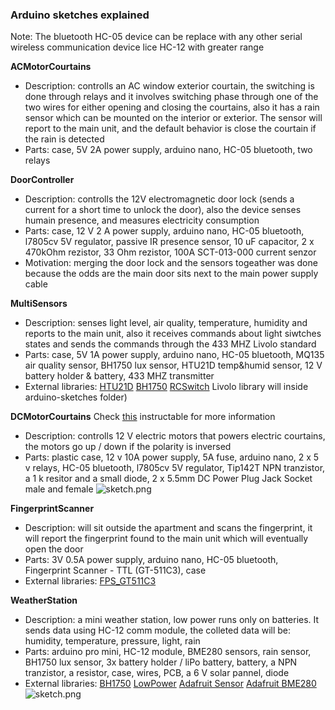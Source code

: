 ### Arduino sketches explained ###

Note: The bluetooth HC-05 device can be replace with any other serial wireless
communication device lice HC-12 with greater range

**ACMotorCourtains**

* Description: controlls an AC window exterior courtain, the switching is done through relays and it involves switching phase through one of the two wires for either opening 
and closing the courtains, also it has a rain sensor which can be mounted on the interior or exterior. 
The sensor will report to the main unit, and the default behavior is close the courtain if the rain is detected
* Parts: case, 5V 2A power supply, arduino nano, HC-05 bluetooth, two relays 

**DoorController**

* Description: controlls the 12V electromagnetic door lock (sends a current for a short time to unlock the door), 
also the device senses humain presence, and measures electricity consumption 
* Parts: case, 12 V 2 A power supply, arduino nano, HC-05 bluetooth, l7805cv 5V regulator, passive IR presence sensor,
  10 uF capacitor, 2 x 470kOhm rezistor, 33 Ohm rezistor, 100A SCT-013-000 current senzor
* Motivation: merging the door lock and the sensors togeather was done because the
odds are the main door sits next to the main power supply cable

**MultiSensors** 

* Description: senses light level, air quality, temperature, humidity and reports to the main unit, also it receives commands about light siwtches states and sends 
the commands through the 433 MHZ Livolo standard
* Parts: case, 5V 1A power supply, arduino nano, HC-05 bluetooth, MQ135 air quality sensor, BH1750 lux sensor, HTU21D temp&humid sensor, 
12 V battery holder & battery, 433 MHZ transmitter
* External libraries:
[HTU21D](https://github.com/adafruit/Adafruit_HTU21DF_Library)
[BH1750](https://github.com/claws/BH1750)
[RCSwitch](https://github.com/sui77/rc-switch)
Livolo library  will inside arduino-sketches folder)

**DCMotorCourtains**
Check [this](http://www.instructables.com/id/Automated-Windows-Shades/) instructable for more information
* Description: controlls 12 V electric motors that powers electric courtains, the motors go up / down if the polarity is inversed
* Parts: plastic case, 12 v 10A power supply, 5A fuse, arduino nano, 2 x 5 v relays, HC-05 bluetooth, l7805cv 5V regulator, Tip142T NPN tranzistor, a 1 k resitor
and a small diode, 2 x 5.5mm DC Power Plug Jack Socket male and female
![sketch.png](https://raw.githubusercontent.com/danionescu0/home-automation/master/arduino-sketches/DCMotorCourtains/sketch.png)

**FingerprintScanner**

* Description: will sit outside the apartment and scans the fingerprint, it will report the fingerprint found to the main unit which will eventually open the door
* Parts: 3V 0.5A power supply, arduino nano, HC-05 bluetooth, Fingerprint Scanner - TTL (GT-511C3), case
* External libraries:
[FPS_GT511C3](https://github.com/sparkfun/Fingerprint_Scanner-TTL)

**WeatherStation**

* Description: a mini weather station, low power runs only on batteries. 
It sends data using HC-12 comm module, the colleted data will be: humidity, temperature, pressure, light, rain
* Parts: arduino pro mini, HC-12 module, BME280 sensors, rain sensor, 
BH1750 lux sensor, 3x battery holder / liPo battery, battery,
 a NPN tranzistor, a resistor, case, wires, PCB, a 6 V solar pannel, diode
* External libraries:
[BH1750](https://github.com/claws/BH1750)
[LowPower](https://github.com/rocketscream/Low-Power)
[Adafruit Sensor](https://github.com/adafruit/Adafruit_Sensor)
[Adafruit BME280](https://github.com/adafruit/Adafruit_BME280_Library)
 ![sketch.png](https://raw.githubusercontent.com/danionescu0/home-automation/master/arduino-sketches/weatherStation/sketch_bb.png)
